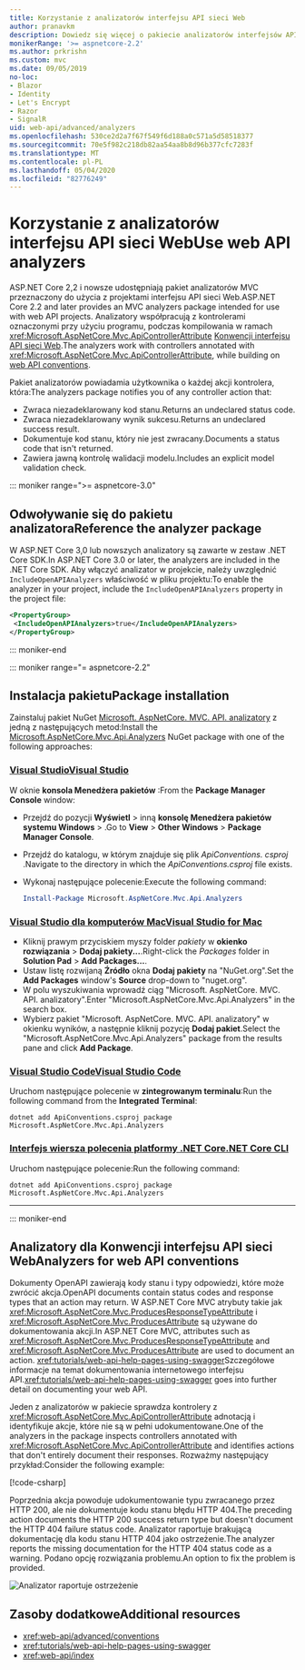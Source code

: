 ```yaml
---
title: Korzystanie z analizatorów interfejsu API sieci Web
author: pranavkm
description: Dowiedz się więcej o pakiecie analizatorów interfejsów API sieci Web ASP.NET Core MVC.
monikerRange: '>= aspnetcore-2.2'
ms.author: prkrishn
ms.custom: mvc
ms.date: 09/05/2019
no-loc:
- Blazor
- Identity
- Let's Encrypt
- Razor
- SignalR
uid: web-api/advanced/analyzers
ms.openlocfilehash: 530ce2d2a7f67f549f6d188a0c571a5d58518377
ms.sourcegitcommit: 70e5f982c218db82aa54aa8b8d96b377cfc7283f
ms.translationtype: MT
ms.contentlocale: pl-PL
ms.lasthandoff: 05/04/2020
ms.locfileid: "82776249"
---
```

# <a name="use-web-api-analyzers"></a><span data-ttu-id="28035-103">Korzystanie z analizatorów interfejsu API sieci Web</span><span class="sxs-lookup"><span data-stu-id="28035-103">Use web API analyzers</span></span>

<span data-ttu-id="28035-104">ASP.NET Core 2,2 i nowsze udostępniają pakiet analizatorów MVC przeznaczony do użycia z projektami interfejsu API sieci Web.</span><span class="sxs-lookup"><span data-stu-id="28035-104">ASP.NET Core 2.2 and later provides an MVC analyzers package intended for use with web API projects.</span></span> <span data-ttu-id="28035-105">Analizatory współpracują z kontrolerami oznaczonymi przy użyciu programu, podczas kompilowania w ramach <xref:Microsoft.AspNetCore.Mvc.ApiControllerAttribute> [Konwencji interfejsu API sieci Web](xref:web-api/advanced/conventions).</span><span class="sxs-lookup"><span data-stu-id="28035-105">The analyzers work with controllers annotated with <xref:Microsoft.AspNetCore.Mvc.ApiControllerAttribute>, while building on [web API conventions](xref:web-api/advanced/conventions).</span></span>

<span data-ttu-id="28035-106">Pakiet analizatorów powiadamia użytkownika o każdej akcji kontrolera, która:</span><span class="sxs-lookup"><span data-stu-id="28035-106">The analyzers package notifies you of any controller action that:</span></span>

* <span data-ttu-id="28035-107">Zwraca niezadeklarowany kod stanu.</span><span class="sxs-lookup"><span data-stu-id="28035-107">Returns an undeclared status code.</span></span>
* <span data-ttu-id="28035-108">Zwraca niezadeklarowany wynik sukcesu.</span><span class="sxs-lookup"><span data-stu-id="28035-108">Returns an undeclared success result.</span></span>
* <span data-ttu-id="28035-109">Dokumentuje kod stanu, który nie jest zwracany.</span><span class="sxs-lookup"><span data-stu-id="28035-109">Documents a status code that isn't returned.</span></span>
* <span data-ttu-id="28035-110">Zawiera jawną kontrolę walidacji modelu.</span><span class="sxs-lookup"><span data-stu-id="28035-110">Includes an explicit model validation check.</span></span>

::: moniker range=">= aspnetcore-3.0"

## <a name="reference-the-analyzer-package"></a><span data-ttu-id="28035-111">Odwoływanie się do pakietu analizatora</span><span class="sxs-lookup"><span data-stu-id="28035-111">Reference the analyzer package</span></span>

<span data-ttu-id="28035-112">W ASP.NET Core 3,0 lub nowszych analizatory są zawarte w zestaw .NET Core SDK.</span><span class="sxs-lookup"><span data-stu-id="28035-112">In ASP.NET Core 3.0 or later, the analyzers are included in the .NET Core SDK.</span></span> <span data-ttu-id="28035-113">Aby włączyć analizator w projekcie, należy uwzględnić `IncludeOpenAPIAnalyzers` właściwość w pliku projektu:</span><span class="sxs-lookup"><span data-stu-id="28035-113">To enable the analyzer in your project, include the `IncludeOpenAPIAnalyzers` property in the project file:</span></span>

```xml
<PropertyGroup>
 <IncludeOpenAPIAnalyzers>true</IncludeOpenAPIAnalyzers>
</PropertyGroup>
```

::: moniker-end

::: moniker range="= aspnetcore-2.2"

## <a name="package-installation"></a><span data-ttu-id="28035-114">Instalacja pakietu</span><span class="sxs-lookup"><span data-stu-id="28035-114">Package installation</span></span>

<span data-ttu-id="28035-115">Zainstaluj pakiet NuGet [Microsoft. AspNetCore. MVC. API. analizatory](https://www.nuget.org/packages/Microsoft.AspNetCore.Mvc.Api.Analyzers) z jedną z następujących metod:</span><span class="sxs-lookup"><span data-stu-id="28035-115">Install the [Microsoft.AspNetCore.Mvc.Api.Analyzers](https://www.nuget.org/packages/Microsoft.AspNetCore.Mvc.Api.Analyzers) NuGet package with one of the following approaches:</span></span>

### <a name="visual-studio"></a>[<span data-ttu-id="28035-116">Visual Studio</span><span class="sxs-lookup"><span data-stu-id="28035-116">Visual Studio</span></span>](#tab/visual-studio)

<span data-ttu-id="28035-117">W oknie **konsola Menedżera pakietów** :</span><span class="sxs-lookup"><span data-stu-id="28035-117">From the **Package Manager Console** window:</span></span>
  * <span data-ttu-id="28035-118">Przejdź do pozycji **Wyświetl** > inną **konsolę Menedżera pakietów** **systemu Windows** > .</span><span class="sxs-lookup"><span data-stu-id="28035-118">Go to **View** > **Other Windows** > **Package Manager Console**.</span></span>
  * <span data-ttu-id="28035-119">Przejdź do katalogu, w którym znajduje się plik *ApiConventions. csproj* .</span><span class="sxs-lookup"><span data-stu-id="28035-119">Navigate to the directory in which the *ApiConventions.csproj* file exists.</span></span>
  * <span data-ttu-id="28035-120">Wykonaj następujące polecenie:</span><span class="sxs-lookup"><span data-stu-id="28035-120">Execute the following command:</span></span>

    ```powershell
    Install-Package Microsoft.AspNetCore.Mvc.Api.Analyzers
    ```

### <a name="visual-studio-for-mac"></a>[<span data-ttu-id="28035-121">Visual Studio dla komputerów Mac</span><span class="sxs-lookup"><span data-stu-id="28035-121">Visual Studio for Mac</span></span>](#tab/visual-studio-mac)

* <span data-ttu-id="28035-122">Kliknij prawym przyciskiem myszy folder *pakiety* w **okienko rozwiązania** > **Dodaj pakiety...**.</span><span class="sxs-lookup"><span data-stu-id="28035-122">Right-click the *Packages* folder in **Solution Pad** > **Add Packages...**.</span></span>
* <span data-ttu-id="28035-123">Ustaw listę rozwijaną **Źródło** okna **Dodaj pakiety** na "NuGet.org".</span><span class="sxs-lookup"><span data-stu-id="28035-123">Set the **Add Packages** window's **Source** drop-down to "nuget.org".</span></span>
* <span data-ttu-id="28035-124">W polu wyszukiwania wprowadź ciąg "Microsoft. AspNetCore. MVC. API. analizatory".</span><span class="sxs-lookup"><span data-stu-id="28035-124">Enter "Microsoft.AspNetCore.Mvc.Api.Analyzers" in the search box.</span></span>
* <span data-ttu-id="28035-125">Wybierz pakiet "Microsoft. AspNetCore. MVC. API. analizatory" w okienku wyników, a następnie kliknij pozycję **Dodaj pakiet**.</span><span class="sxs-lookup"><span data-stu-id="28035-125">Select the "Microsoft.AspNetCore.Mvc.Api.Analyzers" package from the results pane and click **Add Package**.</span></span>

### <a name="visual-studio-code"></a>[<span data-ttu-id="28035-126">Visual Studio Code</span><span class="sxs-lookup"><span data-stu-id="28035-126">Visual Studio Code</span></span>](#tab/visual-studio-code)

<span data-ttu-id="28035-127">Uruchom następujące polecenie w **zintegrowanym terminalu**:</span><span class="sxs-lookup"><span data-stu-id="28035-127">Run the following command from the **Integrated Terminal**:</span></span>

```dotnetcli
dotnet add ApiConventions.csproj package Microsoft.AspNetCore.Mvc.Api.Analyzers
```

### <a name="net-core-cli"></a>[<span data-ttu-id="28035-128">Interfejs wiersza polecenia platformy .NET Core</span><span class="sxs-lookup"><span data-stu-id="28035-128">.NET Core CLI</span></span>](#tab/netcore-cli)

<span data-ttu-id="28035-129">Uruchom następujące polecenie:</span><span class="sxs-lookup"><span data-stu-id="28035-129">Run the following command:</span></span>

```dotnetcli
dotnet add ApiConventions.csproj package Microsoft.AspNetCore.Mvc.Api.Analyzers
```

---

::: moniker-end

## <a name="analyzers-for-web-api-conventions"></a><span data-ttu-id="28035-130">Analizatory dla Konwencji interfejsu API sieci Web</span><span class="sxs-lookup"><span data-stu-id="28035-130">Analyzers for web API conventions</span></span>

<span data-ttu-id="28035-131">Dokumenty OpenAPI zawierają kody stanu i typy odpowiedzi, które może zwrócić akcja.</span><span class="sxs-lookup"><span data-stu-id="28035-131">OpenAPI documents contain status codes and response types that an action may return.</span></span> <span data-ttu-id="28035-132">W ASP.NET Core MVC atrybuty takie jak <xref:Microsoft.AspNetCore.Mvc.ProducesResponseTypeAttribute> i <xref:Microsoft.AspNetCore.Mvc.ProducesAttribute> są używane do dokumentowania akcji.</span><span class="sxs-lookup"><span data-stu-id="28035-132">In ASP.NET Core MVC, attributes such as <xref:Microsoft.AspNetCore.Mvc.ProducesResponseTypeAttribute> and <xref:Microsoft.AspNetCore.Mvc.ProducesAttribute> are used to document an action.</span></span> <span data-ttu-id="28035-133"><xref:tutorials/web-api-help-pages-using-swagger>Szczegółowe informacje na temat dokumentowania internetowego interfejsu API.</span><span class="sxs-lookup"><span data-stu-id="28035-133"><xref:tutorials/web-api-help-pages-using-swagger> goes into further detail on documenting your web API.</span></span>

<span data-ttu-id="28035-134">Jeden z analizatorów w pakiecie sprawdza kontrolery z <xref:Microsoft.AspNetCore.Mvc.ApiControllerAttribute> adnotacją i identyfikuje akcje, które nie są w pełni udokumentowane.</span><span class="sxs-lookup"><span data-stu-id="28035-134">One of the analyzers in the package inspects controllers annotated with <xref:Microsoft.AspNetCore.Mvc.ApiControllerAttribute> and identifies actions that don't entirely document their responses.</span></span> <span data-ttu-id="28035-135">Rozważmy następujący przykład:</span><span class="sxs-lookup"><span data-stu-id="28035-135">Consider the following example:</span></span>

[!code-csharp[](conventions/sample/Controllers/ContactsController.cs?name=missing404docs&highlight=10)]

<span data-ttu-id="28035-136">Poprzednia akcja powoduje udokumentowanie typu zwracanego przez HTTP 200, ale nie dokumentuje kodu stanu błędu HTTP 404.</span><span class="sxs-lookup"><span data-stu-id="28035-136">The preceding action documents the HTTP 200 success return type but doesn't document the HTTP 404 failure status code.</span></span> <span data-ttu-id="28035-137">Analizator raportuje brakującą dokumentację dla kodu stanu HTTP 404 jako ostrzeżenie.</span><span class="sxs-lookup"><span data-stu-id="28035-137">The analyzer reports the missing documentation for the HTTP 404 status code as a warning.</span></span> <span data-ttu-id="28035-138">Podano opcję rozwiązania problemu.</span><span class="sxs-lookup"><span data-stu-id="28035-138">An option to fix the problem is provided.</span></span>

![Analizator raportuje ostrzeżenie](conventions/_static/Analyzer.gif)

## <a name="additional-resources"></a><span data-ttu-id="28035-140">Zasoby dodatkowe</span><span class="sxs-lookup"><span data-stu-id="28035-140">Additional resources</span></span>

* <xref:web-api/advanced/conventions>
* <xref:tutorials/web-api-help-pages-using-swagger>
* <xref:web-api/index>
